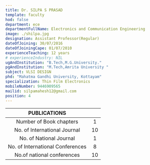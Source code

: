 ```yaml
---
title: Dr. SILPA S PRASAD
template: faculty
hod: false
department: ece
departmentFullName: Electronics and Communication Engineering
image: ./shilpa.jpg
designation: Assistant Professor(Regular)
dateOfJoining: 30/07/2016
dateOfJoiningCape: 01/07/2010
experienceTeaching: 12 years
# experienceIndustry: NIL
ugAndInstitution: "B.Tech,M.G.University."
pgAndInstitution: "M.Tech,Amrita University "
subject: VLSI DESIGN
phd: "Mahatma Gandhi University, Kottayam"
specialization: Thin Film Electronics
mobileNumber: 9446909565
mailid: silpamahesh12@gmail.com
position: 4
---
```

|           PUBLICATIONS           |     |
| :------------------------------: | :-: |
| Number of Book chapters       | 1  |
| No. of International Journal   |  10  |
|     No. of National Journal      |  1  |
| No. of International Conferences |  8  |
|    No.of national conferences    |  10  |
